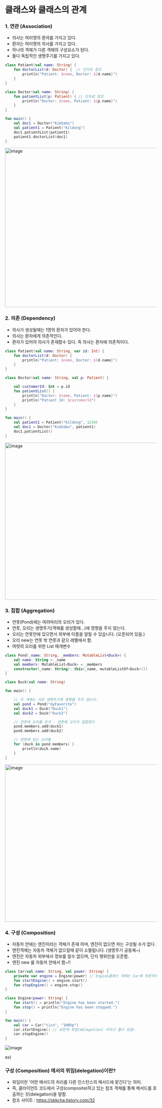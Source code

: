 클래스와 클래스의 관계
========

### 1. 연관 (Association)
- 의사는 여러명의 환자를 가지고 있다.
- 환자는 여러명의 의사를 가지고 있다.
- 하나의 객체가 다른 객체의 구성요소가 된다.
- 둘다 독립적인 생명주기를 가지고 있다.
```kotlin
class Patient(val name: String) {
    fun doctorList(d: Doctor) {  // 인자로 참조
        println("Patient: $name, Doctor: ${d.name}")
    }
}

class Doctor(val name: String) {
    fun patientList(p: Patient) { // 인자로 참조
        println("Doctor: $name, Patient: ${p.name}")
    }
}

fun main() {
    val doc1 = Doctor("KimSabu")
    val patient1 = Patient("Kildong")
    doc1.patientList(patient1)
    patient1.doctorList(doc1)
}
```
<img width="526" alt="image" src="https://user-images.githubusercontent.com/24687822/174485947-3ca08edd-ae69-4b69-bc9e-ea1eb653c796.png">


### 2. 의존 (Dependency)
- 의사가 생성될때는 1명의 환자가 있어야 한다.
- 의사는 환자에게 의존적인다.
- 환자가 있어야 의사가 존재할수 있다. 즉 의사는 환자에 의존적이다.
```kotlin
class Patient(val name: String, var id: Int) {
    fun doctorList(d: Doctor) {
        println("Patient: $name, Doctor: ${d.name}")
    }
}

class Doctor(val name: String, val p: Patient) {

    val customerId: Int = p.id
    fun patientList() {
        println("Doctor: $name, Patient: ${p.name}")
        println("Patient Id: $customerId")
    }
}

fun main() {
    val patient1 = Patient("Kildong", 1234)
    val doc1 = Doctor("KimSabu", patient1)
    doc1.patientList()
}
```
<img width="518" alt="image" src="https://user-images.githubusercontent.com/24687822/174486097-34db42d9-543d-44fa-8f78-7b388197825d.png">


### 3. 집합 (Aggregation)
- 연못(Pond)에는 여려마리의 오리가 있다.
- 연못, 오리는 생명주기(객체를 생성할때...)에 영향을 주지 않는다.
- 오리는 연못안에 있으면서 외부에 이름을 알릴 수 있습니다. (오픈되어 있음.)
- 오리 new는 연못 밖 연못과 같으 레벨에서 함.
-  여럿의 오리를 위한 List 매개변수
```kotlin
class Pond(_name: String, _members: MutableList<Duck>) {
    val name: String = _name
    val members: MutableList<Duck> = _members
    constructor(_name: String): this(_name, mutableListOf<Duck>())
}

class Duck(val name: String)

fun main() {

    // 두 개체는 서로 생명주기에 영향을 주지 않는다.
    val pond = Pond("myFavorite")
    val duck1 = Duck("Duck1")
    val duck2 = Duck("Duck2")

    // 연못에 오리를 추가 - 연못에 오리가 집합한다
    pond.members.add(duck1)
    pond.members.add(duck2)

    // 연못에 있는 오리들
    for (duck in pond.members) {
        println(duck.name)
    }
}
```
<img width="519" alt="image" src="https://user-images.githubusercontent.com/24687822/174486010-d39d7e1a-9d01-430b-a9dc-e5c267548c11.png">


### 4. 구성 (Composition)
- 자동차 안에는 엔진이라는 객체가 존재 하며, 엔진이 없으면 차는 구성될 수가 없다.
- 엔진객체는 자동차 객체가 없으질때 같이 소멸됩니다. (생명주기 공동체~)
- 엔진은 자동차 외부에서 정보를 알수 없으며, 단지 행위만을 오픈함.
- 엔진 new 를 자동차 안에서 함~!!

```kotlin
class Car(val name: String, val power: String) {
    private var engine = Engine(power) // Engine클래스 객체는 Car에 의존적이다
    fun startEngine() = engine.start()
    fun stopEngine() = engine.stop()
}

class Engine(power: String) {
    fun start() = println("Engine has been started.")
    fun stop() = println("Engine has been stopped.")
}

fun main() {
    val car = Car("tico", "100hp")
    car.startEngine() // 요런게 위임(delegation) 이라고 볼수 있음~
    car.stopEngine()
}
```
![image](https://user-images.githubusercontent.com/24687822/174486558-3a9dc2f2-d8bd-488d-8e58-451f90615a4c.png)

ex)
### 구성 (Composition) 에서의 위임(delegation)이란?
- 위임이란 '어떤 메서드의 처리를 다른 인스턴스의 메서드에 맡긴다'는 의미.
- 즉, 클라이언트 코드에서 구성(composite)하고 있는 참조 객체를 통해 메서드를 호출하는 것(delegation)을 말함.
- 참조 사이트 : https://skkcha.tistory.com/32

